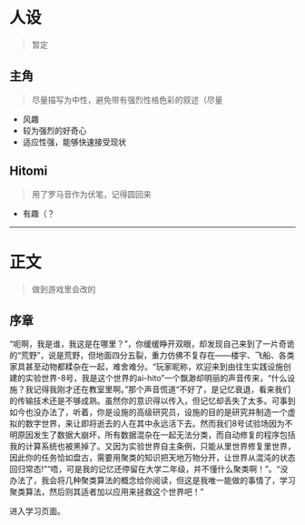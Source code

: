 # 人设

> 暂定

## 主角

> 尽量描写为中性，避免带有强烈性格色彩的叙述（尽量

- 风趣
- 较为强烈的好奇心
- 适应性强，能够快速接受现状

## Hitomi

> 用了罗马音作为伏笔，记得圆回来

- 有趣（？

---

# 正文

> 做到游戏里会改的

## 序章

“呃啊，我是谁，我这是在哪里？”，你缓缓睁开双眼，却发现自己来到了一片奇诡的“荒野”，说是荒野，但地面四分五裂，重力仿佛不复存在——楼宇、飞船、各类家具甚至动物都糅杂在一起，难舍难分。“玩家昵称，欢迎来到由往生实践设施创建的实验世界-8号，我是这个世界的ai-hito”一个飘渺却明丽的声音传来，“什么设施？我记得我刚才还在教室里啊。”那个声音慌道“不好了，是记忆衰退，看来我们的传输技术还是不够成熟。虽然你的意识得以传入，但记忆却丢失了太多。可事到如今也没办法了，听着，你是设施的高级研究员，设施的目的是研究并制造一个虚拟的数字世界，来让即将逝去的人在其中永远活下去。然而我们8号试验场因为不明原因发生了数据大崩坏，所有数据混杂在一起无法分类，而自动修复的程序包括我的计算系统也被黑掉了。又因为实验世界自主条例，只能从里世界修复里世界，因此你的任务恰如盘古，需要用聚类的知识把天地万物分开，让世界从混沌的状态回归常态!”“唔，可是我的记忆还停留在大学二年级，并不懂什么聚类啊！”。“没办法了，我会将几种聚类算法的概念给你阅读，但这是我唯一能做的事情了，学习聚类算法，然后则其适者加以应用来拯救这个世界吧！”

进入学习页面。
